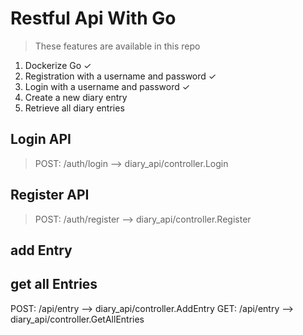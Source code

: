 # Restful Api With Go

> These features are available in this repo

1. Dockerize Go &check;
2. Registration with a username and password &check;
3. Login with a username and password &check;
4. Create a new diary entry
5. Retrieve all diary entries


## Login API

> POST: /auth/login --> diary_api/controller.Login

## Register API

> POST: /auth/register --> diary_api/controller.Register

## add Entry

## get all Entries
POST: /api/entry --> diary_api/controller.AddEntry
GET: /api/entry --> diary_api/controller.GetAllEntries